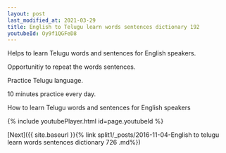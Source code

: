 ```yaml
---
layout: post
last_modified_at: 2021-03-29
title: English to Telugu learn words sentences dictionary 192 
youtubeId: Oy9f1QGFeD8
---
```

 
 
Helps to learn Telugu words and sentences for English speakers.

Opportunitiy to repeat the words sentences. 

Practice Telugu language. 
 
10 minutes practice every day. 
 
How to learn Telugu words and sentences for English speakers 
 
{% include youtubePlayer.html id=page.youtubeId %}
 
 
[Next]({{ site.baseurl }}{% link  split1/_posts/2016-11-04-English to telugu learn words sentences dictionary 726 .md%})
 
